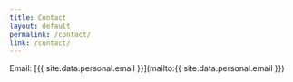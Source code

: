 ```yaml
---
title: Contact
layout: default
permalink: /contact/
link: /contact/
---
```


Email: [{{ site.data.personal.email }}](mailto:{{ site.data.personal.email }})